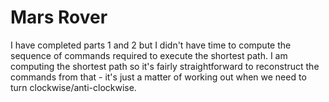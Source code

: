 # Mars Rover

I have completed parts 1 and 2 but I didn't have time to compute the sequence of
commands required to execute the shortest path. I am computing the shortest path
so it's fairly straightforward to reconstruct the commands from that - it's just
a matter of working out when we need to turn clockwise/anti-clockwise.
